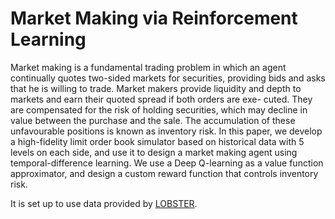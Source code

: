 # Market Making via Reinforcement Learning

Market making is a fundamental trading problem in which
an agent continually quotes two-sided markets for securities, providing
bids and asks that he is willing to trade. Market makers provide liquidity
and depth to markets and earn their quoted spread if both orders are exe-
cuted. They are compensated for the risk of holding securities, which may
decline in value between the purchase and the sale. The accumulation of
these unfavourable positions is known as inventory risk. In this paper,
we develop a high-fidelity limit order book simulator based on historical
data with 5 levels on each side, and use it to design a market making
agent using temporal-difference learning. We use a Deep Q-learning as a
value function approximator, and design a custom reward function that
controls inventory risk.

It is set up to use data provided by [LOBSTER](https://lobsterdata.com/).